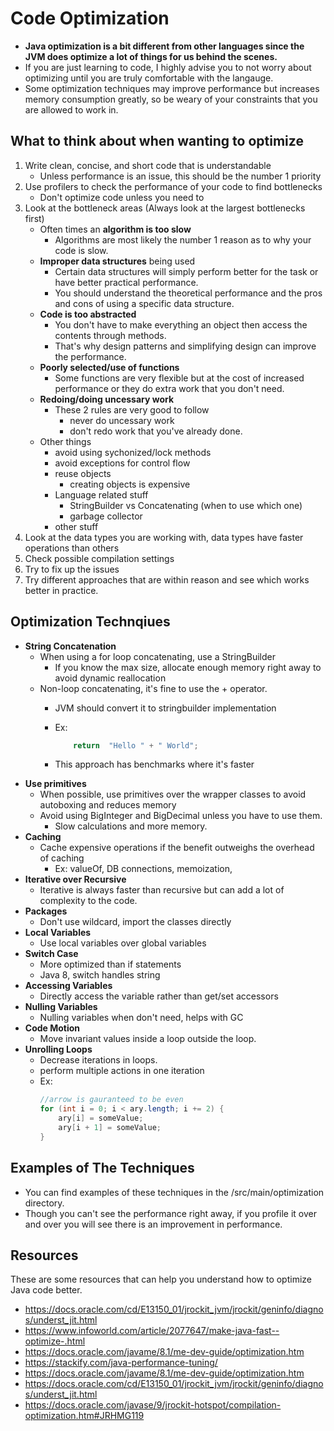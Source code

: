 # Code Optimization
- **Java optimization is a bit different from other languages since the JVM does optimize a lot of things for us behind the scenes.** 
- If you are just learning to code, I highly advise you to not worry about optimizing until you are truly comfortable with the langauge. 
- Some optimization techniques may improve performance but increases memory consumption greatly, so be weary of your constraints that you are allowed to work in.

## What to think about when wanting to optimize
1) Write clean, concise, and short code that is understandable
    - Unless performance is an issue, this should be the number 1 priority
2) Use profilers to check the performance of your code to find bottlenecks
    - Don't optimize code unless you need to
3) Look at the bottleneck areas (Always look at the largest bottlenecks first)
    - Often times an **algorithm is too slow**
        - Algorithms are most likely the number 1 reason as to why your code is slow.
   - **Improper data structures** being used 
        - Certain data structures will simply perform better for the task or have better practical performance.
        - You should understand the theoretical performance and the pros and cons of using a specific data structure. 
    - **Code is too abstracted**
        - You don't have to make everything an object then access the contents through methods. 
        - That's why design patterns and simplifying design can improve the performance.
    - **Poorly selected/use of functions**
        - Some functions are very flexible but at the cost of increased performance or they do extra work that you don't need. 
    - **Redoing/doing uncessary work**
        - These 2 rules are very good to follow
            - never do uncessary work
            - don't redo work that you've already done.
    - Other things
        - avoid using sychonized/lock methods
        - avoid exceptions for control flow
        - reuse objects
            - creating objects is expensive
        - Language related stuff
            - StringBuilder vs Concatenating (when to use which one)
            - garbage collector
        - other stuff
4) Look at the data types you are working with, data types have faster operations than others
5) Check possible compilation settings
6) Try to fix up the issues
7) Try different approaches that are within reason and see which works better in practice. 

## Optimization Technqiues
- **String Concatenation**
    - When using a for loop concatenating, use a StringBuilder 
        - If you know the max size, allocate enough memory right away to avoid dynamic reallocation
    - Non-loop concatenating, it's fine to use the + operator.
        - JVM should convert it to stringbuilder implementation
        - Ex: 

            ```java
                return  "Hello " + " World";
            ```
        - This approach has benchmarks where it's faster
- **Use primitives**
    - When possible, use primitives over the wrapper classes to avoid autoboxing and reduces memory
    - Avoid using BigInteger and BigDecimal unless you have to use them.
        - Slow calculations and more memory.
- **Caching**
    - Cache expensive operations if the benefit outweighs the overhead of caching
        - Ex: valueOf, DB connections, memoization, 
- **Iterative over Recursive**
    - Iterative is always faster than recursive but can add a lot of complexity to the code.
- **Packages**
    - Don't use wildcard, import the classes directly
- **Local Variables**
    - Use local variables over global variables
- **Switch Case**
    - More optimized than if statements
    - Java 8, switch handles string
- **Accessing Variables**
    - Directly access the variable rather than get/set accessors
- **Nulling Variables**
    - Nulling variables when don't need, helps with GC
- **Code Motion**
    - Move invariant values inside a loop outside the loop.
- **Unrolling Loops**
    - Decrease iterations in loops.
    - perform multiple actions in one iteration
    - Ex:
        ```java
        //arrow is gauranteed to be even
        for (int i = 0; i < ary.length; i += 2) {
            ary[i] = someValue;
            ary[i + 1] = someValue;
        }
        ```

## Examples of The Techniques
- You can find examples of these techniques in the /src/main/optimization directory.
- Though you can't see the performance right away, if you profile it over and over you will see there is an improvement in performance.

## Resources
These are some resources that can help you understand how to optimize Java code better.
- https://docs.oracle.com/cd/E13150_01/jrockit_jvm/jrockit/geninfo/diagnos/underst_jit.html
- https://www.infoworld.com/article/2077647/make-java-fast--optimize-.html
- https://docs.oracle.com/javame/8.1/me-dev-guide/optimization.htm
- https://stackify.com/java-performance-tuning/
- https://docs.oracle.com/javame/8.1/me-dev-guide/optimization.htm  
- https://docs.oracle.com/cd/E13150_01/jrockit_jvm/jrockit/geninfo/diagnos/underst_jit.html
- https://docs.oracle.com/javase/9/jrockit-hotspot/compilation-optimization.htm#JRHMG119